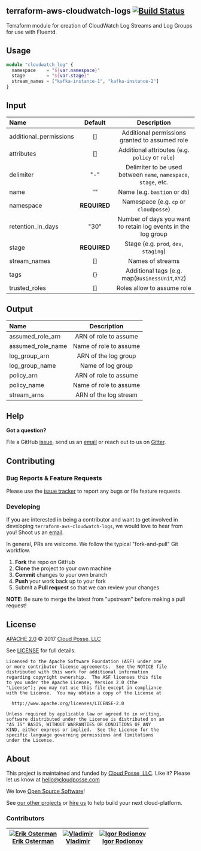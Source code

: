 ## terraform-aws-cloudwatch-logs [![Build Status](https://travis-ci.org/cloudposse/terraform-aws-cloudwatch-logs.svg?branch=master)](https://travis-ci.org/cloudposse/terraform-aws-cloudwatch-logs)
<!---
  --- This file was automatically generated by the `build-harness`
  --- Make changes instead to `.README.md` and rebuild.
  --->

Terraform module for creation of CloudWatch Log Streams and Log Groups for use with Fluentd.

## Usage

```terraform
module "cloudwatch_log" {
  namespace    = "${var.namespace}"
  stage        = "${var.stage}"
  stream_names = ["kafka-instance-1", "kafka-instance-2"]
}
```

## Input

<!--------------------------------REQUIRE POSTPROCESSING-------------------------------->
|  Name |  Default  |  Description  |
|:------|:---------:|:--------------:|
| additional_permissions |[] |Additional permissions granted to assumed role|
| attributes |[] |Additional attributes (e.g. `policy` or `role`)|
| delimiter |"-" |Delimiter to be used between `name`, `namespace`, `stage`, etc.|
| name |"" |Name  (e.g. `bastion` or `db`)|
| namespace |__REQUIRED__ |Namespace (e.g. `cp` or `cloudposse`)|
| retention_in_days |"30" |Number of days you want to retain log events in the log group|
| stage |__REQUIRED__ |Stage (e.g. `prod`, `dev`, `staging`)|
| stream_names |[] |Names of streams|
| tags |{} |Additional tags (e.g. map(`BusinessUnit`,`XYZ`)|
| trusted_roles |[] |Roles allow to assume role|

## Output

<!--------------------------------REQUIRE POSTPROCESSING-------------------------------->
|  Name | Description  |
|:------|:------------:|
| assumed_role_arn | ARN of role to assume  |
| assumed_role_name | Name of role to assume  |
| log_group_arn | ARN of the log group  |
| log_group_name | Name of log group  |
| policy_arn | ARN of role to assume  |
| policy_name | Name of role to assume  |
| stream_arns | ARN of the log stream  |

## Help

**Got a question?**

File a GitHub [issue](https://github.com/cloudposse/terraform-aws-cloudwatch-logs/issues), send us an [email](mailto:hello@cloudposse.com) or reach out to us on [Gitter](https://gitter.im/cloudposse/).

## Contributing

### Bug Reports & Feature Requests

Please use the [issue tracker](https://github.com/cloudposse/terraform-aws-cloudwatch-logs/issues) to report any bugs or file feature requests.

### Developing

If you are interested in being a contributor and want to get involved in developing `terraform-aws-cloudwatch-logs`, we would love to hear from you! Shoot us an [email](mailto:hello@cloudposse.com).

In general, PRs are welcome. We follow the typical "fork-and-pull" Git workflow.

 1. **Fork** the repo on GitHub
 2. **Clone** the project to your own machine
 3. **Commit** changes to your own branch
 4. **Push** your work back up to your fork
 5. Submit a **Pull request** so that we can review your changes

**NOTE:** Be sure to merge the latest from "upstream" before making a pull request!

## License

[APACHE 2.0](LICENSE) © 2017 [Cloud Posse, LLC](https://cloudposse.com)

See [LICENSE](LICENSE) for full details.

    Licensed to the Apache Software Foundation (ASF) under one
    or more contributor license agreements.  See the NOTICE file
    distributed with this work for additional information
    regarding copyright ownership.  The ASF licenses this file
    to you under the Apache License, Version 2.0 (the
    "License"); you may not use this file except in compliance
    with the License.  You may obtain a copy of the License at

      http://www.apache.org/licenses/LICENSE-2.0

    Unless required by applicable law or agreed to in writing,
    software distributed under the License is distributed on an
    "AS IS" BASIS, WITHOUT WARRANTIES OR CONDITIONS OF ANY
    KIND, either express or implied.  See the License for the
    specific language governing permissions and limitations
    under the License.

## About

This project is maintained and funded by [Cloud Posse, LLC][website]. Like it? Please let us know at <hello@cloudposse.com>

We love [Open Source Software](https://github.com/cloudposse/)!

See [our other projects][community]
or [hire us][hire] to help build your next cloud-platform.

  [website]: http://cloudposse.com/
  [community]: https://github.com/cloudposse/
  [hire]: http://cloudposse.com/contact/

### Contributors

|[![Erik Osterman][erik_img]][erik_web]<br/>[Erik Osterman][erik_web] |[![Vladimir][vladimir_img]][vladimir_web]<br/>[Vladimir][vladimir_web] |[![Igor Rodionov][igor_img]][igor_web]<br/>[Igor Rodionov][igor_img] |
|---|---|---|

[andriy_img]: https://avatars0.githubusercontent.com/u/7356997?v=4&u=ed9ce1c9151d552d985bdf5546772e14ef7ab617&s=144
[andriy_web]: https://github.com/aknysh/

[erik_img]: http://s.gravatar.com/avatar/88c480d4f73b813904e00a5695a454cb?s=144
[erik_web]: https://github.com/osterman/

[igor_img]: http://s.gravatar.com/avatar/bc70834d32ed4517568a1feb0b9be7e2?s=144
[igor_web]: https://github.com/goruha/

[konstantin_img]: https://avatars1.githubusercontent.com/u/11299538?v=4&u=ed9ce1c9151d552d985bdf5546772e14ef7ab617&s=144
[konstantin_web]: https://github.com/comeanother/

[sergey_img]: https://avatars1.githubusercontent.com/u/1134449?v=4&u=ed9ce1c9151d552d985bdf5546772e14ef7ab617&s=144
[sergey_web]: https://github.com/s2504s/

[valeriy_img]: https://avatars1.githubusercontent.com/u/10601658?v=4&u=ed9ce1c9151d552d985bdf5546772e14ef7ab617&s=144
[valeriy_web]: https://github.com/drama17/

[vladimir_img]: https://avatars1.githubusercontent.com/u/26582191?v=4&u=ed9ce1c9151d552d985bdf5546772e14ef7ab617&s=144
[vladimir_web]: https://github.com/SweetOps/

